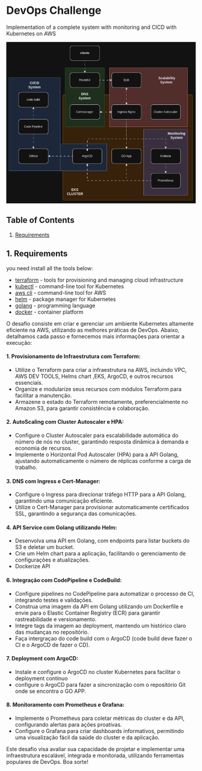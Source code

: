 # DevOps Challenge
Implementation of a complete system with monitoring and CICD with Kubernetes on AWS

![](https://github.com/AlphaEzops/kubernetes-challenge/blob/main/docs/system-workflow.gif)

## Table of Contents
1. [Requirements](#1-requirements)


## 1. Requirements
you need install all the tools below:
- [terraform](./docs/requirements/terraform.md) - tools for provisioning and managing cloud infrastructure 
- [kubectl](./docs/requirements/kubectl.md) - command-line tool for Kubernetes 
- [aws cli](./docs/requirements/aws-cli.md) - command-line tool for AWS 
- [helm](./docs/requirements/helm.md) - package manager for Kubernetes  
- [golang](./docs/requirements/golang.md) - programming language 
- [docker](./docs/requirements/docker.md) - container platform

O desafio consiste em criar e gerenciar um ambiente Kubernetes altamente eficiente na AWS, utilizando as melhores práticas de DevOps. Abaixo, detalhamos cada passo e fornecemos mais informações para orientar a execução:

#### 1. Provisionamento de Infraestrutura com Terraform:
- Utilize o Terraform para criar a infraestrutura na AWS, incluindo VPC, AWS DEV TOOLS, Helms chart ,EKS, ArgoCD, e outros recursos essenciais.
- Organize e modularize seus recursos com módulos Terraform para facilitar a manutenção.
- Armazene o estado do Terraform remotamente, preferencialmente no Amazon S3, para garantir consistência e colaboração.

#### 2. AutoScaling com Cluster Autoscaler e HPA:
- Configure o Cluster Autoscaler para escalabilidade automática do número de nós no cluster, garantindo resposta dinâmica à demanda e economia de recursos.
- Implemente o Horizontal Pod Autoscaler (HPA) para a API Golang, ajustando automaticamente o número de réplicas conforme a carga de trabalho.

#### 3. DNS com Ingress e Cert-Manager:
- Configure o Ingress para direcionar tráfego HTTP para a API Golang, garantindo uma comunicação eficiente.
- Utilize o Cert-Manager para provisionar automaticamente certificados SSL, garantindo a segurança das comunicações.

#### 4. API Service com Golang utilizando Helm:
- Desenvolva uma API em Golang, com endpoints para listar buckets do S3 e deletar um bucket.
- Crie um Helm chart para a aplicação, facilitando o gerenciamento de configurações e atualizações.
- Dockerize API

#### 6. Integração com CodePipeline e CodeBuild:
- Configure pipelines no CodePipeline para automatizar o processo de CI, integrando testes e validações.
- Construa uma imagem da API em Golang utilizando um Dockerfile e envie para o Elastic Container Registry (ECR) para garantir rastreabilidade e versionamento.
- Integre tags da imagem ao deployment, mantendo um histórico claro das mudanças no repositório.
- Faça intergraçao do code build com o ArgoCD (code build deve fazer o CI e o ArgoCD de fazer o CD).

#### 7. Deployment com ArgoCD:
- Instale e configure o ArgoCD no cluster Kubernetes para facilitar o deployment contínuo
- configure o ArgoCD para fazer a sincronização com o repositório Git onde se encontra o GO APP.

#### 8. Monitoramento com Prometheus e Grafana:
- Implemente o Prometheus para coletar métricas do cluster e da API, configurando alertas para ações proativas.
- Configure o Grafana para criar dashboards informativos, permitindo uma visualização fácil da saúde do cluster e da aplicação.

Este desafio visa avaliar sua capacidade de projetar e implementar uma infraestrutura escalável, integrada e monitorada, utilizando ferramentas populares de DevOps. Boa sorte!
